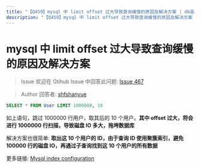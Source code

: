 ```yaml
---
title: "【Q459】mysql 中 limit offset 过大导致查询缓慢的原因及解决方案 | db高频面试题"
description: "【Q459】mysql 中 limit offset 过大导致查询缓慢的原因及解决方案 字节跳动面试题、阿里腾讯面试题、美团小米面试题。"
---
```


# mysql 中 limit offset 过大导致查询缓慢的原因及解决方案

> Issue
> 欢迎在 Gtihub Issue 中回答此问题: [Issue 467](https://github.com/shfshanyue/Daily-Question/issues/467)

> Author
> 回答者: [shfshanyue](https://github.com/shfshanyue)

```sql
SELECT * FROM User LIMIT 1000000, 10
```

如上语句，跳过 1000000 行用户，取其后的 10 个用户。**其中 offset 过大，将会进行 1000000 行扫描，导致磁盘 IO 多大，拖垮数据库**

解决方案也很简单: **取出这 10 个用户的 ID，由于查询 ID 使用聚簇索引，避免 100000 行的磁盘 IO，再通过子查询找到这 10 个用户的所有数据**

更多链接: [Mysql index configuration](https://stackoverflow.com/questions/1612957/mysql-index-configuration)
